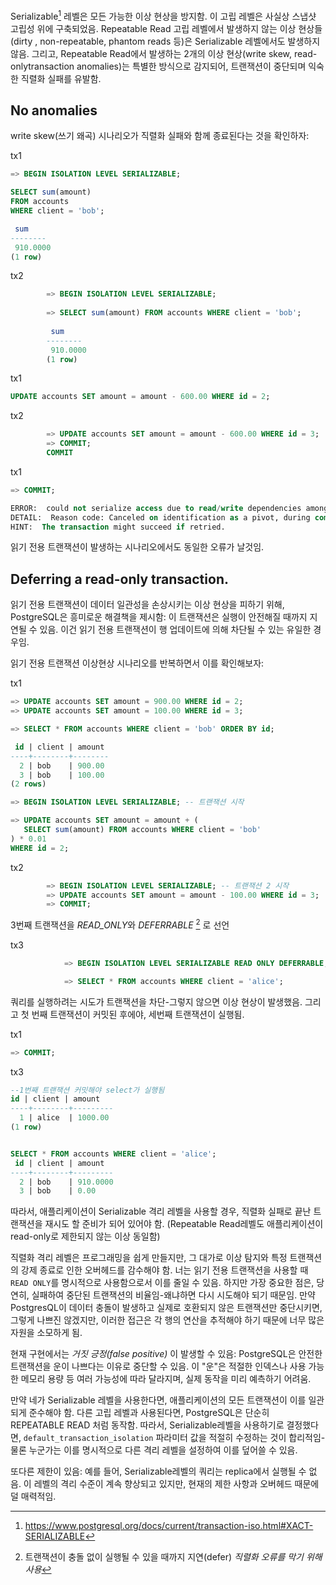 
Serializable[^1] 레벨은 모든 가능한 이상 현상을 방지함.
이 고립 레벨은 사실상 스냅샷 고립성 위에 구축되었음.
Repeatable Read 고립 레벨에서 발생하지 않는 이상 현상들 (dirty , non-repeatable, phantom reads 등)은 Serializable 레벨에서도 발생하지 않음.
그리고, Repeatable Read에서 발생하는 2개의 이상 현상(write skew, read-onlytransaction anomalies)는 특별한 방식으로 감지되어, 트랜잭션이 중단되며 익숙한 직렬화 실패를 유발함.

## No anomalies

write skew(쓰기 왜곡) 시나리오가 직렬화 실패와 함께 종료된다는 것을 확인하자:

tx1
```sql
=> BEGIN ISOLATION LEVEL SERIALIZABLE;

SELECT sum(amount) 
FROM accounts 
WHERE client = 'bob';

 sum
--------
 910.0000
(1 row)
```

tx2
```sql
		=> BEGIN ISOLATION LEVEL SERIALIZABLE;
		
		=> SELECT sum(amount) FROM accounts WHERE client = 'bob';
		
		 sum
		--------
		 910.0000
		(1 row)
```

tx1
```sql
UPDATE accounts SET amount = amount - 600.00 WHERE id = 2;
```


tx2
```sql
		=> UPDATE accounts SET amount = amount - 600.00 WHERE id = 3;
		=> COMMIT;
		COMMIT
```

tx1
```sql
=> COMMIT;

ERROR:  could not serialize access due to read/write dependencies among transactions
DETAIL:  Reason code: Canceled on identification as a pivot, during commit attempt.
HINT:  The transaction might succeed if retried.
```

읽기 전용 트랜잭션이 발생하는 시나리오에서도 동일한 오류가 날것임.


## Deferring a read-only transaction.

읽기 전용 트랜잭션이 데이터 일관성을 손상시키는 이상 현상을 피하기 위해, PostgreSQL은 흥미로운 해결책을 제시함: 이 트랜잭션은 실행이 안전해질 때까지 지연될 수 있음.
이건 읽기 전용 트랜잭션이 행 업데이트에 의해 차단될 수 있는 유일한 경우임.

읽기 전용 트랜잭션 이상현상 시나리오를 반복하면서 이를 확인해보자:

tx1
```sql
=> UPDATE accounts SET amount = 900.00 WHERE id = 2;
=> UPDATE accounts SET amount = 100.00 WHERE id = 3;

=> SELECT * FROM accounts WHERE client = 'bob' ORDER BY id;

 id | client | amount
----+--------+--------
  2 | bob    | 900.00
  3 | bob    | 100.00
(2 rows)

=> BEGIN ISOLATION LEVEL SERIALIZABLE; -- 트랜잭션 시작

=> UPDATE accounts SET amount = amount + (
   SELECT sum(amount) FROM accounts WHERE client = 'bob'
) * 0.01
WHERE id = 2;
```


tx2
```sql
		=> BEGIN ISOLATION LEVEL SERIALIZABLE; -- 트랜잭션 2 시작
		=> UPDATE accounts SET amount = amount - 100.00 WHERE id = 3;
		=> COMMIT;
```

3번째 트랜잭션을 *READ_ONLY*와 *DEFERRABLE* [^2] 로 선언 

tx3
```sql
			=> BEGIN ISOLATION LEVEL SERIALIZABLE READ ONLY DEFERRABLE; -- 트랜잭션 3 시작

			=> SELECT * FROM accounts WHERE client = 'alice';
```

쿼리를 실행하려는 시도가 트랜잭션을 차단-그렇지 않으면 이상 현상이 발생했음.
그리고 첫 번째 트랜잭션이 커밋된 후에야, 세번째 트랜잭션이 실행됨.

tx1
```sql
=> COMMIT;
```

tx3
```sql
--1번째 트랜잭션 커밋해야 select가 실행됨
id | client | amount
----+--------+---------
  1 | alice  | 1000.00
(1 row)


SELECT * FROM accounts WHERE client = 'alice';
 id | client | amount
----+--------+---------
  2 | bob    | 910.0000
  3 | bob    | 0.00
```

따라서, 애플리케이션이 Serializable 격리 레벨을 사용할 경우, 직렬화 실패로 끝난 트랜잭션을 재시도 할 준비가 되어 있어야 함.
(Repeatable Read레벨도 애플리케이션이 read-only로 제한되지 않는 이상 동일함)


직렬화 격리 레벨은 프로그래밍을 쉽게 만들지만, 그 대가로 이상 탐지와 특정 트랜잭션의 강제 종료로 인한 오버헤드를 감수해야 함.
너는 읽기 전용 트랜잭션을 사용할 때 `READ ONLY`를 명시적으로 사용함으로서 이를 줄일 수 있음.
하지만 가장 중요한 점은, 당연히, 실패하여 중단된 트랜잭션의 비율임-왜냐하면 다시 시도해야 되기 때문임.
만약 PostgresQL이 데이터 충돌이 발생하고 실제로 호환되지 않은 트랜잭션만 중단시키면, 그렇게 나쁘진 않겠지만, 이러한 접근은 각 행의 연산을 추적해야 하기 때문에 너무 많은 자원을 소모하게 됨.

현재 구현에서는 *거짓 긍정(false positive)* 이 발생할 수 있음:
PostgreSQL은 안전한 트랜잭션을 운이 나쁘다는 이유로 중단할 수 있음.
이 "운"은 적절한 인덱스나 사용 가능한 메모리 용량 등 여러 가능성에 따라 달라지며, 실제 동작을 미리 예측하기 어려움.

만약 네가 Serializable 레벨을 사용한다면, 애플리케이션의 모든 트랜잭션이 이를 일관되게 준수해야 함.
다른 고립 레벨과 사용된다면, PostgreSQL은 단순히 REPEATABLE READ 처럼 동작함.
따라서, Serializable레벨을 사용하기로 결정했다면, `default_transaction_isolation` 파라미터 값을 적절히 수정하는 것이 합리적임-물론 누군가는 이를 명시적으로 다른 격리 레벨을 설정하여 이를 덮어쓸 수 있음.

또다른 제한이 있음: 예를 들어, Serializable레벨의 쿼리는 replica에서 실행될 수 없음.
이 레벨의 격리 수준이 계속 향상되고 있지만, 현재의 제한 사항과 오버헤드 때문에 덜 매력적임.


[^1]:https://www.postgresql.org/docs/current/transaction-iso.html#XACT-SERIALIZABLE
[^2]: 트랜잭션이 충돌 없이 실행될 수 있을 때까지 지연(defer) *직렬화 오류를 막기 위해 사용*